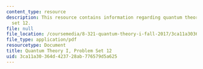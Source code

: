 ```yaml
---
content_type: resource
description: This resource contains information regarding quantum theory I, problem
  set 12.
file: null
file_location: /coursemedia/8-321-quantum-theory-i-fall-2017/3ca11a30364d423728ab776579d5a625_MIT8_321F17_Pset12.pdf
file_type: application/pdf
resourcetype: Document
title: Quantum Theory I, Problem Set 12
uid: 3ca11a30-364d-4237-28ab-776579d5a625
---
```


